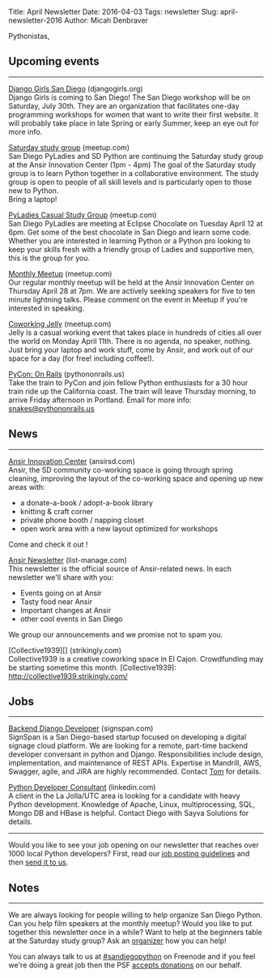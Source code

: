 Title: April Newsletter
Date: 2016-04-03
Tags: newsletter
Slug: april-newsletter-2016
Author: Micah Denbraver


Pythonistas,


Upcoming events
---------------

----


[Django Girls San Diego][] (djangogirls.org) <br />
Django Girls is coming to San Diego! The San Diego workshop will be on
Saturday, July 30th. They are an organization that facilitates one-day
programming workshops for women that want to write their first website. It will
probably take place in late Spring or early Summer, keep an eye out for more
info.

[Django Girls San Diego]: https://djangogirls.org/sandiego/


[Saturday study group][saturday-meetup] (meetup.com) <br />
San Diego PyLadies and SD Python are continuing the Saturday study group
at the Ansir Innovation Center (1pm - 4pm) The goal of the Saturday study group
is to learn Python together in a collaborative environment. The study group is
open to people of all skill levels and is particularly open to those new to
Python. <br />
Bring a laptop!

[saturday-meetup]: http://www.meetup.com/pythonsd/events/rrsdklyvgbmb/


[PyLadies Casual Study Group][] (meetup.com) <br />
San Diego PyLadies are meeting at Eclipse Chocolate on Tuesday April 12 at
6pm. Get some of the best chocolate in San Diego and learn some code. Whether
you are interested in learning Python or a Python pro looking to keep your
skills fresh with a friendly group of Ladies and supportive men, this is the
group for you.

[PyLadies Casual Study Group]: http://www.meetup.com/sd-pyladies/events/229921042/


[Monthly Meetup][] (meetup.com) <br />
Our regular monthly meetup will be held at the Ansir Innovation Center on
Thursday April 28 at 7pm. We are actively seeking speakers for five to ten
minute lightning talks. Please comment on the event in Meetup if you're
interested in speaking.

[Monthly Meetup]: http://www.meetup.com/pythonsd/events/229847669/


[Coworking Jelly][] (meetup.com) <br />
Jelly is a casual working event that takes place in hundreds of cities all over
the world on Monday April 11th. There is no agenda, no speaker, nothing. Just
bring your laptop and work stuff, come by Ansir, and work out of our space for
a day (for free! including coffee!).

[Coworking Jelly]: http://www.meetup.com/AnsirSD/events/229697629/


[PyCon: On Rails][] (pythononrails.us) <br />
Take the train to PyCon and join fellow Python enthusiasts for a 30 hour train
ride up the California coast. The train will leave Thursday morning, to arrive
Friday afternoon in Portland. Email for more info: [snakes@pythononrails.us](snakes@pythononrails.us)

[PyCon: On Rails]: https://pythononrails.us


News
----

----

[Ansir Innovation Center][] (ansirsd.com) <br />
Ansir, the SD community co-working space is going through spring cleaning,
improving the layout of the co-working space and opening up new areas with:

- a donate-a-book / adopt-a-book library
- knitting & craft corner
- private phone booth / napping closet
- open work area with a new layout optimized for workshops

Come and check it out !

[Ansir Innovation Center]: http://ansirsd.com/


[Ansir Newsletter][] (list-manage.com) <br />
This newsletter is the official source of Ansir-related news.
In each newsletter we'll share with you:

- Events going on at Ansir
- Tasty food near Ansir
- Important changes at Ansir
- other cool events in San Diego

We group our announcements and we promise not to spam you.

[Ansir Newsletter]: http://aicenterca.us4.list-manage.com/subscribe?u=e6e261b1469a13844234252e7&id=fce9b18307


[Collective1939][] (strikingly.com) <br />
Collective1939 is a creative coworking space in El Cajon. Crowdfunding may be
starting sometime this month.
[Collective1939]: http://collective1939.strikingly.com/


Jobs
----

----

[Backend Django Developer][signspan-job] (signspan.com) <br />
SignSpan is a San Diego-based startup focused on developing a digital signage
cloud platform. We are looking for a remote, part-time backend developer
conversant in python and Django. Responsibilities include design,
implementation, and maintenance of REST APIs. Expertise in Mandrill, AWS,
Swagger, agile, and JIRA are highly recommended. Contact [Tom][] for details.

[signspan-job]: http://www.signspan.com/
[Tom]: https://www.linkedin.com/pub/tom-yip/5/883/90a


[Python Developer Consultant][developer-consultant] (linkedin.com) <br />
A client in the La Jolla/UTC area is looking for a candidate with heavy Python
development.  Knowledge of Apache, Linux, multiprocessing, SQL, Mongo DB and
HBase is helpful. Contact Diego with Sayva Solutions for details.

[developer-consultant]: https://www.linkedin.com/in/daguillon

----

Would you like to see your job opening on our newsletter that reaches over
1000 local Python developers? First, read our
[job posting guidelines][job-guidelines] and then [send it to us][send-it].

[send-it]: mailto:sandiegopython-organizers@googlegroups.com
[job-guidelines]: http://pythonsd.org/pages/job-posting-guidelines.html

Notes
-----

----

We are always looking for people willing to help organize San Diego Python.
Can you help film speakers at the monthly meetup? Would you like to put
together this newsletter once in a while? Want to help at the beginners table
at the Saturday study group? Ask an [organizer][] how you can help!

[organizer]: mailto:sandiegopython-organizers@googlegroups.com


You can always talk to us at [#sandiegopython][irc] on Freenode and if you feel
we're doing a great job then the PSF [accepts donations][accepts-donations] on
our behalf.

[irc]: http://pythonsd.org/pages/chat-room.html
[accepts-donations]: https://psfmember.org/civicrm/contribute/transact?reset=1&id=9
